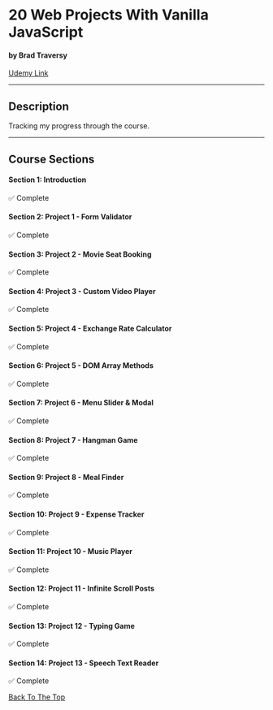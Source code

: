 # 20 Web Projects With Vanilla JavaScript

#### by Brad Traversy

[Udemy Link](https://www.udemy.com/course/web-projects-with-vanilla-javascript/)

---

## Description

Tracking my progress through the course.

---

## Course Sections

#### Section 1: Introduction

✅ Complete

#### Section 2: Project 1 - Form Validator

✅ Complete

#### Section 3: Project 2 - Movie Seat Booking

✅ Complete

#### Section 4: Project 3 - Custom Video Player

✅ Complete

#### Section 5: Project 4 - Exchange Rate Calculator

✅ Complete

#### Section 6: Project 5 - DOM Array Methods

✅ Complete

#### Section 7: Project 6 - Menu Slider & Modal

✅ Complete

#### Section 8: Project 7 - Hangman Game

✅ Complete

#### Section 9: Project 8 - Meal Finder

✅ Complete

#### Section 10: Project 9 - Expense Tracker

✅ Complete

#### Section 11: Project 10 - Music Player

✅ Complete

#### Section 12: Project 11 - Infinite Scroll Posts

✅ Complete

#### Section 13: Project 12 - Typing Game

✅ Complete

#### Section 14: Project 13 - Speech Text Reader

✅ Complete

[Back To The Top](#20-web-projects-with-vanilla-javascript)
